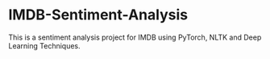 # IMDB-Sentiment-Analysis
This is a sentiment analysis project for IMDB using PyTorch, NLTK and Deep Learning Techniques.
